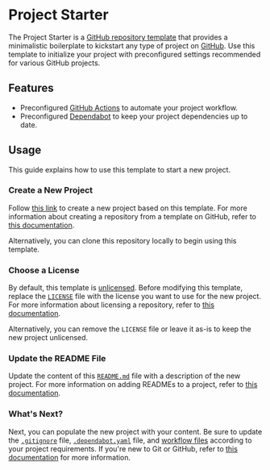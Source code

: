 # Project Starter

The Project Starter is a [GitHub repository template](https://docs.github.com/en/repositories/creating-and-managing-repositories/creating-a-repository-from-a-template) that provides a minimalistic boilerplate to kickstart any type of project on [GitHub](https://github.com/). Use this template to initialize your project with preconfigured settings recommended for various GitHub projects.

## Features

- Preconfigured [GitHub Actions](https://github.com/features/actions) to automate your project workflow.
- Preconfigured [Dependabot](https://docs.github.com/en/code-security/dependabot) to keep your project dependencies up to date.

## Usage

This guide explains how to use this template to start a new project.

### Create a New Project

Follow [this link](https://github.com/new?template_name=project-starter&template_owner=threeal) to create a new project based on this template. For more information about creating a repository from a template on GitHub, refer to [this documentation](https://docs.github.com/en/repositories/creating-and-managing-repositories/creating-a-repository-from-a-template).

Alternatively, you can clone this repository locally to begin using this template.

### Choose a License

By default, this template is [unlicensed](https://unlicense.org/). Before modifying this template, replace the [`LICENSE`](./LICENSE) file with the license you want to use for the new project. For more information about licensing a repository, refer to [this documentation](https://docs.github.com/en/repositories/managing-your-repositorys-settings-and-features/customizing-your-repository/licensing-a-repository).

Alternatively, you can remove the `LICENSE` file or leave it as-is to keep the new project unlicensed.

### Update the README File

Update the content of this [`README.md`](./README.md) file with a description of the new project. For more information on adding READMEs to a project, refer to [this documentation](https://docs.github.com/en/repositories/managing-your-repositorys-settings-and-features/customizing-your-repository/about-readmes).

### What's Next?

Next, you can populate the new project with your content. Be sure to update the [`.gitignore`](./.gitignore) file, [`.dependabot.yaml`](./.github/dependabot.yaml) file, and [workflow files](./.github/workflows) according to your project requirements. If you're new to Git or GitHub, refer to [this documentation](https://docs.github.com/en/get-started) for more information.